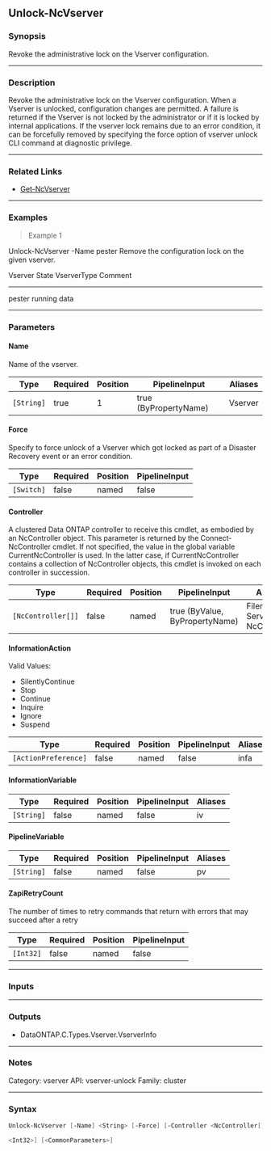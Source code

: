Unlock-NcVserver
----------------

### Synopsis
Revoke the administrative lock on the Vserver configuration.

---

### Description

Revoke the administrative lock on the Vserver configuration. When a Vserver is unlocked, configuration changes are permitted. A failure is returned if the Vserver is not locked by the administrator or if it is locked by internal applications. If the vserver lock remains due to an error condition, it can be forcefully removed by specifying the force option of vserver unlock CLI command at diagnostic privilege.

---

### Related Links
* [Get-NcVserver](Get-NcVserver)

---

### Examples
> Example 1

Unlock-NcVserver -Name pester
Remove the configuration lock on the given vserver.

Vserver                   State      VserverType   Comment
-------                   -----      -----------   -------
pester                    running    data

---

### Parameters
#### **Name**
Name of the vserver.

|Type      |Required|Position|PipelineInput        |Aliases|
|----------|--------|--------|---------------------|-------|
|`[String]`|true    |1       |true (ByPropertyName)|Vserver|

#### **Force**
Specify to force unlock of a Vserver which got locked as part of a Disaster Recovery event or an error condition.

|Type      |Required|Position|PipelineInput|
|----------|--------|--------|-------------|
|`[Switch]`|false   |named   |false        |

#### **Controller**
A clustered Data ONTAP controller to receive this cmdlet, as embodied by an NcController object.  This parameter is returned by the Connect-NcController cmdlet.  If not specified, the value in the global variable CurrentNcController is used.  In the latter case, if CurrentNcController contains a collection of NcController objects, this cmdlet is invoked on each controller in succession.

|Type              |Required|Position|PipelineInput                 |Aliases                          |
|------------------|--------|--------|------------------------------|---------------------------------|
|`[NcController[]]`|false   |named   |true (ByValue, ByPropertyName)|Filer<br/>Server<br/>NcController|

#### **InformationAction**

Valid Values:

* SilentlyContinue
* Stop
* Continue
* Inquire
* Ignore
* Suspend

|Type                |Required|Position|PipelineInput|Aliases|
|--------------------|--------|--------|-------------|-------|
|`[ActionPreference]`|false   |named   |false        |infa   |

#### **InformationVariable**

|Type      |Required|Position|PipelineInput|Aliases|
|----------|--------|--------|-------------|-------|
|`[String]`|false   |named   |false        |iv     |

#### **PipelineVariable**

|Type      |Required|Position|PipelineInput|Aliases|
|----------|--------|--------|-------------|-------|
|`[String]`|false   |named   |false        |pv     |

#### **ZapiRetryCount**
The number of times to retry commands that return with errors that may succeed after a retry

|Type     |Required|Position|PipelineInput|
|---------|--------|--------|-------------|
|`[Int32]`|false   |named   |false        |

---

### Inputs

---

### Outputs
* DataONTAP.C.Types.Vserver.VserverInfo

---

### Notes
Category: vserver
API: vserver-unlock
Family: cluster

---

### Syntax
```PowerShell
Unlock-NcVserver [-Name] <String> [-Force] [-Controller <NcController[]>] [-InformationAction <ActionPreference>] [-InformationVariable <String>] [-PipelineVariable <String>] [-ZapiRetryCount 
```
```PowerShell
<Int32>] [<CommonParameters>]
```
